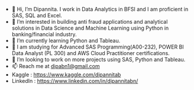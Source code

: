 - 👋 Hi, I’m Dipannita. I work in Data Analytics in BFSI and I am proficient in SAS, SQL and Excel.
- 👀 I’m interested in building anti fraud applications and analytical solutions in Data Science and Machine Learning using Python in banking/financial industry.
- 🌱 I’m currently learning Python and Tableau.
- 🌱 I am studying for Advanced SAS Programming(A00-232), POWER BI Data Analyst (PL 300) and AWS Cloud Practitioner certifications.
- 💞️ I’m looking to work on more projects using SAS, Python and Tableau.
- 📫 Reach me at dipabn1@gmail.com 
- Kaggle : https://www.kaggle.com/dipannitab
- LinkedIn : https://www.linkedin.com/in/dipannitabn/


